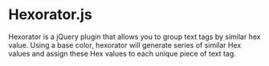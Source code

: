 Hexorator.js
===
Hexorator is a jQuery plugin that allows you to group text tags by similar hex value. Using a base color, hexorator will generate series of similar Hex values and assign these Hex values to each unique piece of text tag.

